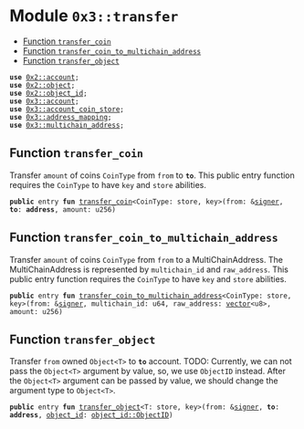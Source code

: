 
<a name="0x3_transfer"></a>

# Module `0x3::transfer`



-  [Function `transfer_coin`](#0x3_transfer_transfer_coin)
-  [Function `transfer_coin_to_multichain_address`](#0x3_transfer_transfer_coin_to_multichain_address)
-  [Function `transfer_object`](#0x3_transfer_transfer_object)


<pre><code><b>use</b> <a href="">0x2::account</a>;
<b>use</b> <a href="">0x2::object</a>;
<b>use</b> <a href="">0x2::object_id</a>;
<b>use</b> <a href="account.md#0x3_account">0x3::account</a>;
<b>use</b> <a href="account_coin_store.md#0x3_account_coin_store">0x3::account_coin_store</a>;
<b>use</b> <a href="address_mapping.md#0x3_address_mapping">0x3::address_mapping</a>;
<b>use</b> <a href="multichain_address.md#0x3_multichain_address">0x3::multichain_address</a>;
</code></pre>



<a name="0x3_transfer_transfer_coin"></a>

## Function `transfer_coin`

Transfer <code>amount</code> of coins <code>CoinType</code> from <code>from</code> to <code><b>to</b></code>.
This public entry function requires the <code>CoinType</code> to have <code>key</code> and <code>store</code> abilities.


<pre><code><b>public</b> entry <b>fun</b> <a href="transfer.md#0x3_transfer_transfer_coin">transfer_coin</a>&lt;CoinType: store, key&gt;(from: &<a href="">signer</a>, <b>to</b>: <b>address</b>, amount: u256)
</code></pre>



<a name="0x3_transfer_transfer_coin_to_multichain_address"></a>

## Function `transfer_coin_to_multichain_address`

Transfer <code>amount</code> of coins <code>CoinType</code> from <code>from</code> to a MultiChainAddress.
The MultiChainAddress is represented by <code>multichain_id</code> and <code>raw_address</code>.
This public entry function requires the <code>CoinType</code> to have <code>key</code> and <code>store</code> abilities.


<pre><code><b>public</b> entry <b>fun</b> <a href="transfer.md#0x3_transfer_transfer_coin_to_multichain_address">transfer_coin_to_multichain_address</a>&lt;CoinType: store, key&gt;(from: &<a href="">signer</a>, multichain_id: u64, raw_address: <a href="">vector</a>&lt;u8&gt;, amount: u256)
</code></pre>



<a name="0x3_transfer_transfer_object"></a>

## Function `transfer_object`

Transfer <code>from</code> owned <code>Object&lt;T&gt;</code> to <code><b>to</b></code> account.
TODO: Currently, we can not pass the <code>Object&lt;T&gt;</code> argument by value, so, we use <code>ObjectID</code> instead.
After the <code>Object&lt;T&gt;</code> argument can be passed by value, we should change the argument type to <code>Object&lt;T&gt;</code>.


<pre><code><b>public</b> entry <b>fun</b> <a href="transfer.md#0x3_transfer_transfer_object">transfer_object</a>&lt;T: store, key&gt;(from: &<a href="">signer</a>, <b>to</b>: <b>address</b>, <a href="">object_id</a>: <a href="_ObjectID">object_id::ObjectID</a>)
</code></pre>
